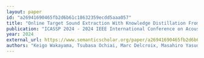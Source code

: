 ```yaml
---
layout: paper
id: "a26941690465fb2d6b61c18632359ecdd5aaa057"
title: "Online Target Sound Extraction With Knowledge Distillation From Partially Non-Causal Teacher"
publication: "ICASSP 2024 - 2024 IEEE International Conference on Acoustics, Speech and Signal Processing (ICASSP)"
year: 2024
external_url: https://www.semanticscholar.org/paper/a26941690465fb2d6b61c18632359ecdd5aaa057
authors: "Keigo Wakayama, Tsubasa Ochiai, Marc Delcroix, Masahiro Yasuda, Shoichiro Saito, Shoko Araki, Akira Nakayama"
---
```

